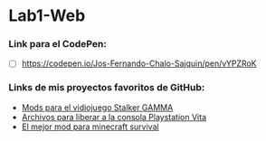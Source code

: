 # Lab1-Web
### Link para el CodePen:
  - [ ] https://codepen.io/Jos-Fernando-Chalo-Sajquin/pen/vYPZRoK

### Links de mis proyectos favoritos de GitHub:
  - [Mods para el vidiojuego Stalker GAMMA](https://github.com/Grokitach/Stalker_GAMMA?tab=readme-ov-file#description)
  - [Archivos para liberar a la consola Playstation Vita](https://github.com/henkaku/henkaku)
  - [El mejor mod para minecraft survival](https://github.com/Tiviacz1337/Travelers-Backpack)
